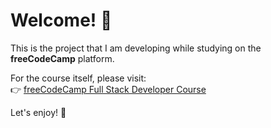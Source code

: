 # Welcome! 🎉

This is the project that I am developing while studying on the **freeCodeCamp** platform.  

For the course itself, please visit:  
👉 [freeCodeCamp Full Stack Developer Course](https://www.freecodecamp.org/learn/full-stack-developer/)

Let's enjoy! 🚀
